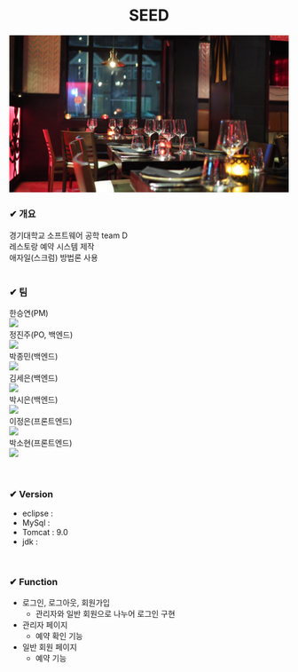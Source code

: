 # <center>SEED</center>

![image](SEteamD/src/main/webapp/assets/img/header-bg.jpg)

### ✔ 개요
경기대학교 소프트웨어 공학 team D<br>
레스토랑 예약 시스템 제작<br>
애자일(스크럼) 방법론 사용
<br>
<br>

### ✔ 팀
한승연(PM)<br>
<a href= "https://github.com/Han201913046"><img src="https://img.shields.io/badge/GitHub-181717?style=flat-square&logo=GitHub&logoColor=white"/></a><br>
정진주(PO, 백엔드)<br>
<a href= "https://github.com/Ness731"><img src="https://img.shields.io/badge/GitHub-181717?style=flat-square&logo=GitHub&logoColor=white"/></a><br>
박종민(백엔드)<br>
<a href= "https://github.com/djl987645"><img src="https://img.shields.io/badge/GitHub-181717?style=flat-square&logo=GitHub&logoColor=white"/></a><br>
김세은(백엔드)<br>
<a href= "https://github.com/Han201913046"><img src="https://img.shields.io/badge/GitHub-181717?style=flat-square&logo=GitHub&logoColor=white"/></a><br>
박시은(백엔드)<br>
<a href= "https://github.com/sieunp06"><img src="https://img.shields.io/badge/GitHub-181717?style=flat-square&logo=GitHub&logoColor=white"/></a><br>
이정은(프론트엔드)<br>
<a href= "https://github.com/leejeongeun98"><img src="https://img.shields.io/badge/GitHub-181717?style=flat-square&logo=GitHub&logoColor=white"/></a><br>
박소현(프론트엔드)<br>
<a href= "https://github.com/S0HYUNN"><img src="https://img.shields.io/badge/GitHub-181717?style=flat-square&logo=GitHub&logoColor=white"/></a><br>

<br>

### ✔ Version
- eclipse : 
- MySql : 
- Tomcat : 9.0
- jdk : 

<br>

### ✔ Function
- 로그인, 로그아웃, 회원가입
    - 관리자와 일반 회원으로 나누어 로그인 구현
- 관리자 페이지
    - 예약 확인 기능
- 일반 회원 페이지
    - 예약 기능
